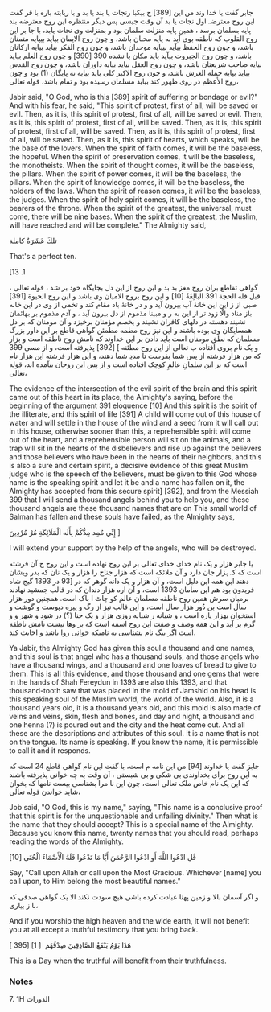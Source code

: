 جابر گفت یا خدا وند من این [389] ح بیکبا رنجات یا بند یا بد و با ریابته باره با قر گفت این روح معترضہ اول نجات یا بد آن وقت جیسی پس دیگر منتظره این روح معترضه بند پایه بسلمان برسد ، همین پایه منزلت سلمان بود و بمنزلت وی نجات یابد، با جا بر این روح القلوب که ناطقه بوی آید به پایه محبان باشد، و چون روح الایمان بیاید بیپایه متمنان باشد، و چون روح الحفظ بیآید بیپایه موحدان باشد، و چون روح الفکر بیاید بپایه ارکانان باشد، و چون روح الجبروت بیآید باید مکان با نشده 390 [390] و چون روح العلم بیاید بپایه صاحب شریعتان باشد، و چون روح العقل بیاید بپایه داوران باشد، و چون روح القدس بیاید بپایه حملة العرش باشد، و چون روح الاکبر کلی باید بیایه نه پایگان (1) بود و چون روح الأعظم در روی ظهور کند بیاید مسلمان رسیده بود و تمام باشد، قوله تعالى، 

Jabir said, "O God, who is this [389] spirit of suffering or bondage or evil?" And with his fear, he said, "This spirit of protest, first of all, will be saved or evil. Then, as it is, this spirit of protest, first of all, will be saved or evil. Then, as it is, this spirit of protest, first of all, will be saved. Then, as it is, this spirit of protest, first of all, will be saved. Then, as it is, this spirit of protest, first of all, will be saved. Then, as it is, this spirit of hearts, which speaks, will be the base of the lovers. When the spirit of faith comes, it will be the baseless, the hopeful. When the spirit of preservation comes, it will be the baseless, the monotheists. When the spirit of thought comes, it will be the baseless, the pillars. When the spirit of power comes, it will be the baseless, the pillars. When the spirit of knowledge comes, it will be the baseless, the holders of the laws. When the spirit of reason comes, it will be the baseless, the judges. When the spirit of holy spirit comes, it will be the baseless, the bearers of the throne. When the spirit of the greatest, the universal, must come, there will be nine bases. When the spirit of the greatest, the Muslim, will have reached and will be complete." The Almighty said,

تلكَ عَشَرَةٌ كاملة 

That's a perfect ten.

[13 .1 

گواهی تقاطع بران روح مغز بد بد و این روح از این دل بجایگاه خود بر شد ، قوله تعالی ، قبل فله الحجة 391 البالِغَةٌ [10] و این روح بروح الامیان وی باشد و این روح الحيوة [391] صبی از ز این این خانۀ آب بیرون آید و و در خانۀ باد مقام کند و تخمی از وی در این خانه باز مناد والّا زود تر از این به ر و مبینا مذموم از دل بیرون آید ، و آدم مذموم بر بهائمان نشیند دهسته در دلهای کافران نشیند و بخصم مؤمنان برخیزد و آن مومنان که بر دل همسایگان وی بوده باشند و این نیز روح مطمه مطمئن گواهی قاطع بر این داور بزرگ مسلمان که نطق مومنان است باید دادن بر این خداوند که نامش روح ناطقه است و بزار و یک نام بروی افتاده ب تعالی از این روح مطئنه ] [392] پذیرفته است، و از مسی 399 که من هزار فرشته از پس شما بفرست تا مددِ شما دهند، و این هزار فرشته این هزار نام است که بر این سلمانِ عالمِ کوچک افتاده است و از پس این روحان بیآمده اند، قوله تعالى، 

The evidence of the intersection of the evil spirit of the brain and this spirit came out of this heart in its place, the Almighty's saying, before the beginning of the argument 391 eloquence [10] And this spirit is the spirit of the illiterate, and this spirit of life [391] A child will come out of this house of water and will settle in the house of the wind and a seed from it will call out in this house, otherwise sooner than this, a reprehensible spirit will come out of the heart, and a reprehensible person will sit on the animals, and a trap will sit in the hearts of the disbelievers and rise up against the believers and those believers who have been in the hearts of their neighbors, and this is also a sure and certain spirit, a decisive evidence of this great Muslim judge who is the speech of the believers, must be given to this God whose name is the speaking spirit and let it be and a name has fallen on it, the Almighty has accepted from this secure spirit] [392], and from the Messiah 399 that I will send a thousand angels behind you to help you, and these thousand angels are these thousand names that are on This small world of Salman has fallen and these souls have failed, as the Almighty says,

إِنِّي مُمِد مِدُّكُمْ بِأَلَه الْمَلَائِكَةِ مُرْ مُرْدِينَ ] 

I will extend your support by the help of the angels, who will be destroyed.

یا جابر هزار و یک نام خدای خدای تعالی بر این روح نهاده است و این روح ح آن فرشته است که کہ ہزار جان دارد و آن ملائکه است که هزار جناح را هزار و یک نان که بدر ویشان دهند این همه این دلیل است، و آن هزار و یک دانه گوهر که در [93 در 1393 گیج شاه فریدون بود هم این سامان 1393 است، و آن اره هزار دندان که در قالب جمشید نهادند برمیان سرش همین روح ناطقه مسلمان عالم کو چاٹ ا باک است. همچنین دور هزار سال است بن دُور هزار سال است، و این قالب نیز از رگ و پیره دپوست و گوشت و استخوان بهزار پاره است ، و شبانه ر شبانه روزی هزار و یک حنا (؟) در شود و شهر و و گرم بر آید و این همه وصف و صفت این روح اسمه است که بر وها نیست نامش ناطقه است اگر بیگ نام بشناسی به نامیکه خوانی روا باشد و اجابت کند،

Ya Jabir, the Almighty God has given this soul a thousand and one names, and this soul is that angel who has a thousand souls, and those angels who have a thousand wings, and a thousand and one loaves of bread to give to them. This is all this evidence, and those thousand and one gems that were in the hands of Shah Fereydun in 1393 are also this 1393, and that thousand-tooth saw that was placed in the mold of Jamshid on his head is this speaking soul of the Muslim world, the world of the world. Also, it is a thousand years old, it is a thousand years old, and this mold is also made of veins and veins, skin, flesh and bones, and day and night, a thousand and one henna (?) is poured out and the city and the heat come out. And all these are the descriptions and attributes of this soul. It is a name that is not on the tongue. Its name is speaking. If you know the name, it is permissible to call it and it responds.

جابز گفت یا خداوند [94] من این نامه م است، با گفت این نام گواهی قاطع 24 است که به این روح برای بخداوندی بی شکی و بی شبستی ، آن وقت به چه خوانی پذیرفته باشند که این یک نام خاص ملک تعالی است، چون این نا مرا بشناسی بیست نامها که بخوان شاید خواندن قوله تعالی، 

Job said, "O God, this is my name," saying, "This name is a conclusive proof that this spirit is for the unquestionable and unfailing divinity." Then what is the name that they should accept? This is a special name of the Almighty. Because you know this name, twenty names that you should read, perhaps reading the words of the Almighty.

قُلِ ادْعُوا اللَّهَ أَوِ ادْعُوا الرَّحْمَنَ أَيَّا مَا تَدْعُوا فَلَهُ الْأَسْمَاءُ الْحُنَى [10] 

Say, "Call upon Allah or call upon the Most Gracious. Whichever [name] you call upon, to Him belong the most beautiful names."

و اگر آسمان بالا و زمین پهنا عبادت کرده باشی هیچ سودت نکند الا یک گواهی صدقی که با ز بیاری، 

And if you worship the high heaven and the wide earth, it will not benefit you at all except a truthful testimony that you bring back.

هَذَا يَوْمُ يَنْفَعُ الصَّادِقِينَ صِدْقُهُم  [ 1] [395 ] 

This is a Day when the truthful will benefit from their truthfulness.

### Notes

7. 1H الدورات